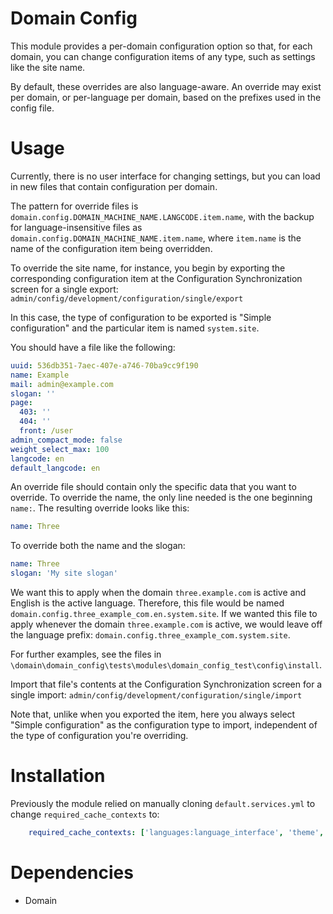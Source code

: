 Domain Config
=============

This module provides a per-domain configuration option so that, for each
domain, you can change configuration items of any type, such as settings like
the site name.

By default, these overrides are also language-aware. An override may exist per
domain, or per-language per domain, based on the prefixes used in the config
file.

Usage
=====

Currently, there is no user interface for changing settings, but you can load
in new files that contain configuration per domain.

The pattern for override files is
`domain.config.DOMAIN_MACHINE_NAME.LANGCODE.item.name`, with the backup for
language-insensitive files as `domain.config.DOMAIN_MACHINE_NAME.item.name`,
where `item.name` is the name of the configuration item being overridden.

To override the site name, for instance, you begin by exporting the
corresponding configuration item at the Configuration Synchronization screen
for a single export:
`admin/config/development/configuration/single/export`

In this case, the type of configuration to be exported is "Simple
configuration" and the particular item is named `system.site`.

You should have a file like the following:

```YAML
uuid: 536db351-7aec-407e-a746-70ba9cc9f190
name: Example
mail: admin@example.com
slogan: ''
page:
  403: ''
  404: ''
  front: /user
admin_compact_mode: false
weight_select_max: 100
langcode: en
default_langcode: en
```

An override file should contain only the specific data that you want to override. To override the name, the only line needed is the one beginning ```name:```. The resulting override looks like this:

```YAML
name: Three
```

To override both the name and the slogan:

```YAML
name: Three
slogan: 'My site slogan'
```
We want this to apply when the domain `three.example.com` is active and English
is the active language. Therefore, this file would be named
`domain.config.three_example_com.en.system.site`. If we wanted this file to
apply whenever the domain `three.example.com` is active, we would leave off the
language prefix: `domain.config.three_example_com.system.site`.

For further examples, see the files in
`\domain\domain_config\tests\modules\domain_config_test\config\install`.

Import that file's contents at the Configuration Synchronization screen for a
single import:
`admin/config/development/configuration/single/import`

Note that, unlike when you exported the item, here you always select "Simple
configuration" as the configuration type to import, independent of the type of
configuration you're overriding.

Installation
============

Previously the module relied on manually cloning `default.services.yml`
to change `required_cache_contexts` to:

```YAML
    required_cache_contexts: ['languages:language_interface', 'theme', 'user.permissions', 'url.site']
```

Dependencies
============

- Domain